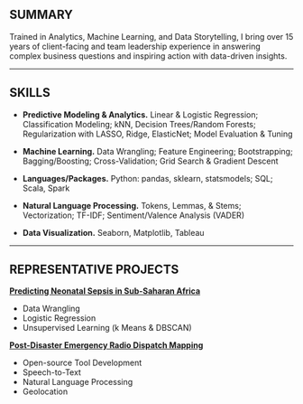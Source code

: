 ## SUMMARY

Trained in Analytics, Machine Learning, and Data Storytelling, I bring over 15 years of client-facing and team leadership experience in answering complex business questions and inspiring action with data-driven insights.

---

## SKILLS

- **Predictive Modeling & Analytics.** Linear & Logistic Regression; Classification Modeling; kNN, Decision Trees/Random Forests; Regularization with LASSO, Ridge, ElasticNet; Model Evaluation & Tuning

- **Machine Learning.** Data Wrangling; Feature Engineering; Bootstrapping; Bagging/Boosting; Cross-Validation; Grid Search & Gradient Descent

- **Languages/Packages.** Python: pandas, sklearn, statsmodels; SQL;  Scala, Spark

- **Natural Language Processing.** Tokens, Lemmas, & Stems; Vectorization; TF-IDF; Sentiment/Valence Analysis (VADER)

- **Data Visualization.** Seaborn, Matplotlib, Tableau

---

## REPRESENTATIVE PROJECTS

**[Predicting Neonatal Sepsis in Sub-Saharan Africa](sepsis.md)**
  - Data Wrangling
  - Logistic Regression
  - Unsupervised Learning (k Means & DBSCAN)

**[Post-Disaster Emergency Radio Dispatch Mapping](dispatch-map.md)**
  - Open-source Tool Development
  - Speech-to-Text
  - Natural Language Processing
  - Geolocation
